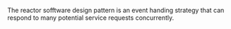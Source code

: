 The reactor sofftware design pattern is an event handing strategy that can respond to many potential service requests concurrently.